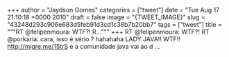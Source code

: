 
+++
author = "Jaydson Gomes"
categories = ["tweet"]
date = "Tue Aug 17 21:10:18 +0000 2010"
draft = false
image = "{TWEET_IMAGE}"
slug = "43248d293c906e683d5feb91d3cd1c38b7b20bb7"
tags = ["tweet"]
title = """RT @felipenmoura: WTF?! R..."""
+++
RT @felipenmoura: WTF?! RT @porkaria: cara, isso é sério ? hahahaha LADY JAVA!! WTF!! http://migre.me/15trS e a comunidade java vai ao d ...

